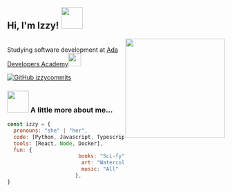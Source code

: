 <h2> Hi, I'm Izzy! <img src="https://media.giphy.com/media/mGcNjsfWAjY5AEZNw6/giphy.gif" width="50"></h2>
<img align='right' src="https://media.giphy.com/media/ieyl9zmCjO4b4t6qoY/giphy.gif" width="230">
<p></br>Studying software development at <a href="https://adadevelopersacademy.org/">Ada Developers Academy</a><img src="https://media.giphy.com/media/WUlplcMpOCEmTGBtBW/giphy.gif" width="30"> 
</em></p>

[![GitHub izzycommits](https://img.shields.io/github/followers/izzycommits?label=follow&style=social)](https://github.com/izzycommits)


### <img src="https://media.giphy.com/media/VgCDAzcKvsR6OM0uWg/giphy.gif" width="50"> A little more about me...  

```javascript
const izzy = {
  pronouns: "she" | "her",
  code: [Python, Javascript, Typescript, HTML, CSS], 
  tools: [React, Node, Docker],
  fun: {
                       books: "Sci-fy",
                        art: "Watercolor",
                        music: "All"
                      },
}
```



<!--
**izzycommits/izzycommits** is a ✨ _special_ ✨ repository because its `README.md` (this file) appears on your GitHub profile.

Here are some ideas to get you started:

- 🔭 I’m currently working on ...
- 🌱 I’m currently learning ...
- 👯 I’m looking to collaborate on ...
- 🤔 I’m looking for help with ...
- 💬 Ask me about ...
- 📫 How to reach me: ...
- 😄 Pronouns: ...
- ⚡ Fun fact: ...
-->
